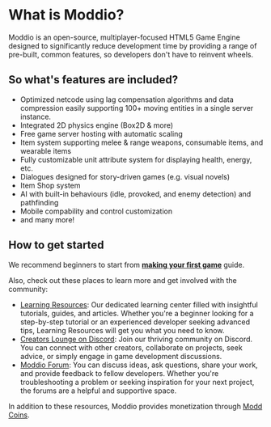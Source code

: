 # What is Moddio?
Moddio is an open-source, multiplayer-focused HTML5 Game Engine designed to significantly reduce development time by providing a range of pre-built, common features, so developers don't have to reinvent wheels.

## So what's features are included?
- Optimized netcode using lag compensation algorithms and data compression easily supporting 100+ moving entities in a single server instance.
- Integrated 2D physics engine (Box2D & more)
- Free game server hosting with automatic scaling
- Item system supporting melee & range weapons, consumable items, and wearable items
- Fully customizable unit attribute system for displaying health, energy, etc.
- Dialogues designed for story-driven games (e.g. visual novels)
- Item Shop system
- AI with built-in behaviours (idle, provoked, and enemy detection) and pathfinding
- Mobile compability and control customization
- and many more!

## How to get started

We recommend beginners to start from **[making your first game](first-game/making-first-game.md)** guide.

Also, check out these places to learn more and get involved with the community:

- [Learning Resources](https://learn.modd.io/?utm_source=moddio_documentation&utm_medium=getting_started_guide&utm_campaign=developer_onboarding): Our dedicated learning center filled with insightful tutorials, guides, and articles. Whether you're a beginner looking for a step-by-step tutorial or an experienced developer seeking advanced tips, Learning Resources will get you what you need to know.
- [Creators Lounge on Discord](https://discord.com/invite/XRe8T7K?utm_source=moddio_documentation&utm_medium=getting_started_guide&utm_campaign=developer_onboarding): Join our thriving community on Discord. You can connect with other creators, collaborate on projects, seek advice, or simply engage in game development discussions.
- [Moddio Forum](https://www.modd.io/forum/?utm_source=moddio_documentation&utm_medium=getting_started_guide&utm_campaign=developer_onboarding): You can discuss ideas, ask questions, share your work, and provide feedback to fellow developers. Whether you're troubleshooting a problem or seeking inspiration for your next project, the forums are a helpful and supportive space.

In addition to these resources, Moddio provides monetization through [Modd Coins](monetization/intro-to-coins.md).
